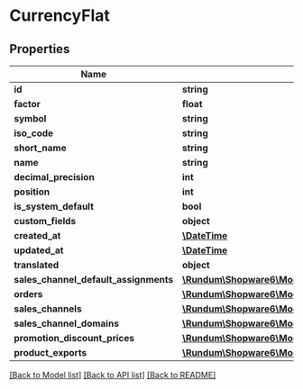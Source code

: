 # CurrencyFlat

## Properties
Name | Type | Description | Notes
------------ | ------------- | ------------- | -------------
**id** | **string** |  | [optional] 
**factor** | **float** |  | 
**symbol** | **string** |  | 
**iso_code** | **string** |  | 
**short_name** | **string** |  | 
**name** | **string** |  | 
**decimal_precision** | **int** |  | 
**position** | **int** |  | [optional] 
**is_system_default** | **bool** |  | [optional] 
**custom_fields** | **object** |  | [optional] 
**created_at** | [**\DateTime**](\DateTime.md) |  | 
**updated_at** | [**\DateTime**](\DateTime.md) |  | [optional] 
**translated** | **object** |  | [optional] 
**sales_channel_default_assignments** | [**\Rundum\Shopware6\Model\SalesChannelFlat**](SalesChannelFlat.md) |  | [optional] 
**orders** | [**\Rundum\Shopware6\Model\OrderFlat**](OrderFlat.md) |  | [optional] 
**sales_channels** | [**\Rundum\Shopware6\Model\SalesChannelFlat**](SalesChannelFlat.md) |  | [optional] 
**sales_channel_domains** | [**\Rundum\Shopware6\Model\SalesChannelDomainFlat**](SalesChannelDomainFlat.md) |  | [optional] 
**promotion_discount_prices** | [**\Rundum\Shopware6\Model\PromotionDiscountPricesFlat**](PromotionDiscountPricesFlat.md) |  | [optional] 
**product_exports** | [**\Rundum\Shopware6\Model\ProductExportFlat**](ProductExportFlat.md) |  | [optional] 

[[Back to Model list]](../../README.md#documentation-for-models) [[Back to API list]](../../README.md#documentation-for-api-endpoints) [[Back to README]](../../README.md)

